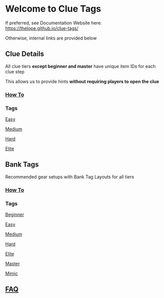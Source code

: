 # Welcome to Clue Tags

If preferred, see Documentation Website here: https://thelope.github.io/clue-tags/

Otherwise, internal links are provided below

## Clue Details

All clue tiers **except beginner and master** have unique item IDs for each clue step

This allows us to provide hints **without requiring players to open the clue**

### [How To](docs/items/index.md)

### Tags

[Easy](tags/easy/details.json)

[Medium](tags/medium/details.json)

[Hard](tags/hard/details.json)

[Elite](tags/elite/details.json)

## Bank Tags

Recommended gear setups with Bank Tag Layouts for all tiers

### [How To](docs/bank/index.md)

### Tags

[Beginner](tags/beginner/bank.txt)

[Easy](tags/easy/bank.txt)

[Medium](tags/medium/bank.txt)

[Hard](tags/hard/bank.txt)

[Elite](tags/elite/bank.txt)

[Master](tags/master/bank.txt)

[Mimic](tags/mimic/bank.txt)

## [FAQ](docs/faq.md)